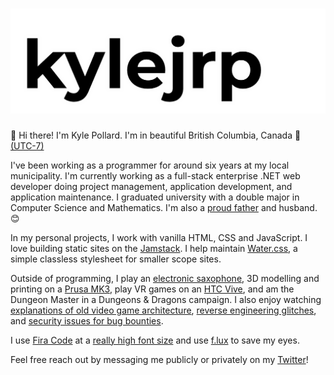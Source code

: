 # ![kylejrp](kylejrp.png)

👋 Hi there! I'm Kyle Pollard. I'm in beautiful British Columbia, Canada 🍁 [(UTC-7)](https://www.timeanddate.com/worldclock/canada/vancouver)

I've been working as a programmer for around six years at my local municipality. I'm currently working as a full-stack enterprise .NET web developer doing project management, application development, and application maintenance. I graduated university with a double major in Computer Science and Mathematics. I'm also a [proud father](https://twitter.com/kylejrp/status/1279159657722810368?s=20) and husband. 😊

In my personal projects, I work with vanilla HTML, CSS and JavaScript. I love building static sites on the [Jamstack](https://jamstack.org/). I help maintain [Water.css](https://github.com/kognise/water.css), a simple classless stylesheet for smaller scope sites.

Outside of programming, I play an [electronic saxophone](https://youtu.be/2nBJjL-NV1U?t=12), 3D modelling and printing on a [Prusa MK3](https://www.prusa3d.com/original-prusa-i3-mk3/), play VR games on an [HTC Vive](https://www.vive.com/ca/), and am the Dungeon Master in a Dungeons & Dragons campaign. I also enjoy watching [explanations of old video game architecture](https://www.youtube.com/watch?v=ZI50XUeN6QE), [reverse engineering glitches](https://www.youtube.com/watch?v=p8OBktd42GI), and [security issues for bug bounties](https://www.youtube.com/watch?v=E-P9USG6kLs).

I use [Fira Code](https://github.com/tonsky/FiraCode) at a [really high font size](https://medium.com/@mykola_harmash/developer-tip-to-save-your-eyes-f83135baa64c) and use [f.lux](https://justgetflux.com/) to save my eyes. 

Feel free reach out by messaging me publicly or privately on my [Twitter](https://twitter.com/kylejrp)!

<!--
- 🔭 I’m currently working on ...
- 🌱 I’m currently learning ...
- 👯 I’m looking to collaborate on ...
- 🤔 I’m looking for help with ...
- 💬 Ask me about ...
- 📫 How to reach me: ...
- 😄 Pronouns: ...
- ⚡ Fun fact: ...
-->
